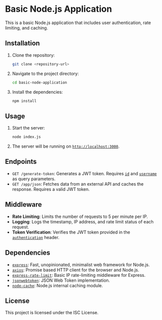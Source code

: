 # Basic Node.js Application

This is a basic Node.js application that includes user authentication, rate limiting, and caching.
## Installation

1. Clone the repository:
    ```sh
    git clone <repository-url>
    ```
2. Navigate to the project directory:
    ```sh
    cd basic-node-application
    ```
3. Install the dependencies:
    ```sh
    npm install
    ```

## Usage

1. Start the server:
    ```sh
    node index.js
    ```
2. The server will be running on [`http://localhost:3000`](command:_github.copilot.openSymbolFromReferences?%5B%22http%3A%2F%2Flocalhost%3A3000%22%2C%5B%7B%22uri%22%3A%7B%22%24mid%22%3A1%2C%22fsPath%22%3A%22c%3A%5C%5CUsers%5C%5Cparulmahajan%5C%5COneDrive%20-%20Microsoft%5C%5CDesktop%5C%5CDeliveries%5C%5CGitHub%20for%20Developers%5C%5Cbasic-node-application%5C%5Cindex.js%22%2C%22_sep%22%3A1%2C%22external%22%3A%22file%3A%2F%2F%2Fc%253A%2FUsers%2Fparulmahajan%2FOneDrive%2520-%2520Microsoft%2FDesktop%2FDeliveries%2FGitHub%2520for%2520Developers%2Fbasic-node-application%2Findex.js%22%2C%22path%22%3A%22%2Fc%3A%2FUsers%2Fparulmahajan%2FOneDrive%20-%20Microsoft%2FDesktop%2FDeliveries%2FGitHub%20for%20Developers%2Fbasic-node-application%2Findex.js%22%2C%22scheme%22%3A%22file%22%7D%2C%22pos%22%3A%7B%22line%22%3A66%2C%22character%22%3A20%7D%7D%5D%5D "Go to definition").

## Endpoints

- `GET /generate-token`: Generates a JWT token. Requires [`id`](command:_github.copilot.openSymbolFromReferences?%5B%22id%22%2C%5B%7B%22uri%22%3A%7B%22%24mid%22%3A1%2C%22fsPath%22%3A%22c%3A%5C%5CUsers%5C%5Cparulmahajan%5C%5COneDrive%20-%20Microsoft%5C%5CDesktop%5C%5CDeliveries%5C%5CGitHub%20for%20Developers%5C%5Cbasic-node-application%5C%5Cindex.js%22%2C%22_sep%22%3A1%2C%22external%22%3A%22file%3A%2F%2F%2Fc%253A%2FUsers%2Fparulmahajan%2FOneDrive%2520-%2520Microsoft%2FDesktop%2FDeliveries%2FGitHub%2520for%2520Developers%2Fbasic-node-application%2Findex.js%22%2C%22path%22%3A%22%2Fc%3A%2FUsers%2Fparulmahajan%2FOneDrive%20-%20Microsoft%2FDesktop%2FDeliveries%2FGitHub%20for%20Developers%2Fbasic-node-application%2Findex.js%22%2C%22scheme%22%3A%22file%22%7D%2C%22pos%22%3A%7B%22line%22%3A5%2C%22character%22%3A15%7D%7D%5D%5D "Go to definition") and [`username`](command:_github.copilot.openSymbolFromReferences?%5B%22username%22%2C%5B%7B%22uri%22%3A%7B%22%24mid%22%3A1%2C%22fsPath%22%3A%22c%3A%5C%5CUsers%5C%5Cparulmahajan%5C%5COneDrive%20-%20Microsoft%5C%5CDesktop%5C%5CDeliveries%5C%5CGitHub%20for%20Developers%5C%5Cbasic-node-application%5C%5Cindex.js%22%2C%22_sep%22%3A1%2C%22external%22%3A%22file%3A%2F%2F%2Fc%253A%2FUsers%2Fparulmahajan%2FOneDrive%2520-%2520Microsoft%2FDesktop%2FDeliveries%2FGitHub%2520for%2520Developers%2Fbasic-node-application%2Findex.js%22%2C%22path%22%3A%22%2Fc%3A%2FUsers%2Fparulmahajan%2FOneDrive%20-%20Microsoft%2FDesktop%2FDeliveries%2FGitHub%20for%20Developers%2Fbasic-node-application%2Findex.js%22%2C%22scheme%22%3A%22file%22%7D%2C%22pos%22%3A%7B%22line%22%3A5%2C%22character%22%3A20%7D%7D%5D%5D "Go to definition") as query parameters.
- `GET /app/json`: Fetches data from an external API and caches the response. Requires a valid JWT token.

## Middleware

- **Rate Limiting**: Limits the number of requests to 5 per minute per IP.
- **Logging**: Logs the timestamp, IP address, and rate limit status of each request.
- **Token Verification**: Verifies the JWT token provided in the [`authentication`](command:_github.copilot.openSymbolFromReferences?%5B%22authentication%22%2C%5B%7B%22uri%22%3A%7B%22%24mid%22%3A1%2C%22fsPath%22%3A%22c%3A%5C%5CUsers%5C%5Cparulmahajan%5C%5COneDrive%20-%20Microsoft%5C%5CDesktop%5C%5CDeliveries%5C%5CGitHub%20for%20Developers%5C%5Cbasic-node-application%5C%5Cindex.js%22%2C%22_sep%22%3A1%2C%22external%22%3A%22file%3A%2F%2F%2Fc%253A%2FUsers%2Fparulmahajan%2FOneDrive%2520-%2520Microsoft%2FDesktop%2FDeliveries%2FGitHub%2520for%2520Developers%2Fbasic-node-application%2Findex.js%22%2C%22path%22%3A%22%2Fc%3A%2FUsers%2Fparulmahajan%2FOneDrive%20-%20Microsoft%2FDesktop%2FDeliveries%2FGitHub%20for%20Developers%2Fbasic-node-application%2Findex.js%22%2C%22scheme%22%3A%22file%22%7D%2C%22pos%22%3A%7B%22line%22%3A35%2C%22character%22%3A36%7D%7D%5D%5D "Go to definition") header.

## Dependencies

- [`express`](command:_github.copilot.openSymbolFromReferences?%5B%22express%22%2C%5B%7B%22uri%22%3A%7B%22%24mid%22%3A1%2C%22fsPath%22%3A%22c%3A%5C%5CUsers%5C%5Cparulmahajan%5C%5COneDrive%20-%20Microsoft%5C%5CDesktop%5C%5CDeliveries%5C%5CGitHub%20for%20Developers%5C%5Cbasic-node-application%5C%5Cindex.js%22%2C%22_sep%22%3A1%2C%22external%22%3A%22file%3A%2F%2F%2Fc%253A%2FUsers%2Fparulmahajan%2FOneDrive%2520-%2520Microsoft%2FDesktop%2FDeliveries%2FGitHub%2520for%2520Developers%2Fbasic-node-application%2Findex.js%22%2C%22path%22%3A%22%2Fc%3A%2FUsers%2Fparulmahajan%2FOneDrive%20-%20Microsoft%2FDesktop%2FDeliveries%2FGitHub%20for%20Developers%2Fbasic-node-application%2Findex.js%22%2C%22scheme%22%3A%22file%22%7D%2C%22pos%22%3A%7B%22line%22%3A0%2C%22character%22%3A6%7D%7D%2C%7B%22uri%22%3A%7B%22%24mid%22%3A1%2C%22fsPath%22%3A%22c%3A%5C%5CUsers%5C%5Cparulmahajan%5C%5COneDrive%20-%20Microsoft%5C%5CDesktop%5C%5CDeliveries%5C%5CGitHub%20for%20Developers%5C%5Cbasic-node-application%5C%5Cpackage.json%22%2C%22_sep%22%3A1%2C%22external%22%3A%22file%3A%2F%2F%2Fc%253A%2FUsers%2Fparulmahajan%2FOneDrive%2520-%2520Microsoft%2FDesktop%2FDeliveries%2FGitHub%2520for%2520Developers%2Fbasic-node-application%2Fpackage.json%22%2C%22path%22%3A%22%2Fc%3A%2FUsers%2Fparulmahajan%2FOneDrive%20-%20Microsoft%2FDesktop%2FDeliveries%2FGitHub%20for%20Developers%2Fbasic-node-application%2Fpackage.json%22%2C%22scheme%22%3A%22file%22%7D%2C%22pos%22%3A%7B%22line%22%3A15%2C%22character%22%3A5%7D%7D%5D%5D "Go to definition"): Fast, unopinionated, minimalist web framework for Node.js.
- [`axios`](command:_github.copilot.openSymbolFromReferences?%5B%22axios%22%2C%5B%7B%22uri%22%3A%7B%22%24mid%22%3A1%2C%22fsPath%22%3A%22c%3A%5C%5CUsers%5C%5Cparulmahajan%5C%5COneDrive%20-%20Microsoft%5C%5CDesktop%5C%5CDeliveries%5C%5CGitHub%20for%20Developers%5C%5Cbasic-node-application%5C%5Cindex.js%22%2C%22_sep%22%3A1%2C%22external%22%3A%22file%3A%2F%2F%2Fc%253A%2FUsers%2Fparulmahajan%2FOneDrive%2520-%2520Microsoft%2FDesktop%2FDeliveries%2FGitHub%2520for%2520Developers%2Fbasic-node-application%2Findex.js%22%2C%22path%22%3A%22%2Fc%3A%2FUsers%2Fparulmahajan%2FOneDrive%20-%20Microsoft%2FDesktop%2FDeliveries%2FGitHub%20for%20Developers%2Fbasic-node-application%2Findex.js%22%2C%22scheme%22%3A%22file%22%7D%2C%22pos%22%3A%7B%22line%22%3A2%2C%22character%22%3A6%7D%7D%2C%7B%22uri%22%3A%7B%22%24mid%22%3A1%2C%22fsPath%22%3A%22c%3A%5C%5CUsers%5C%5Cparulmahajan%5C%5COneDrive%20-%20Microsoft%5C%5CDesktop%5C%5CDeliveries%5C%5CGitHub%20for%20Developers%5C%5Cbasic-node-application%5C%5Cpackage.json%22%2C%22_sep%22%3A1%2C%22external%22%3A%22file%3A%2F%2F%2Fc%253A%2FUsers%2Fparulmahajan%2FOneDrive%2520-%2520Microsoft%2FDesktop%2FDeliveries%2FGitHub%2520for%2520Developers%2Fbasic-node-application%2Fpackage.json%22%2C%22path%22%3A%22%2Fc%3A%2FUsers%2Fparulmahajan%2FOneDrive%20-%20Microsoft%2FDesktop%2FDeliveries%2FGitHub%20for%20Developers%2Fbasic-node-application%2Fpackage.json%22%2C%22scheme%22%3A%22file%22%7D%2C%22pos%22%3A%7B%22line%22%3A14%2C%22character%22%3A5%7D%7D%5D%5D "Go to definition"): Promise based HTTP client for the browser and Node.js.
- [`express-rate-limit`](command:_github.copilot.openSymbolFromReferences?%5B%22express-rate-limit%22%2C%5B%7B%22uri%22%3A%7B%22%24mid%22%3A1%2C%22fsPath%22%3A%22c%3A%5C%5CUsers%5C%5Cparulmahajan%5C%5COneDrive%20-%20Microsoft%5C%5CDesktop%5C%5CDeliveries%5C%5CGitHub%20for%20Developers%5C%5Cbasic-node-application%5C%5Cindex.js%22%2C%22_sep%22%3A1%2C%22external%22%3A%22file%3A%2F%2F%2Fc%253A%2FUsers%2Fparulmahajan%2FOneDrive%2520-%2520Microsoft%2FDesktop%2FDeliveries%2FGitHub%2520for%2520Developers%2Fbasic-node-application%2Findex.js%22%2C%22path%22%3A%22%2Fc%3A%2FUsers%2Fparulmahajan%2FOneDrive%20-%20Microsoft%2FDesktop%2FDeliveries%2FGitHub%20for%20Developers%2Fbasic-node-application%2Findex.js%22%2C%22scheme%22%3A%22file%22%7D%2C%22pos%22%3A%7B%22line%22%3A3%2C%22character%22%3A27%7D%7D%2C%7B%22uri%22%3A%7B%22%24mid%22%3A1%2C%22fsPath%22%3A%22c%3A%5C%5CUsers%5C%5Cparulmahajan%5C%5COneDrive%20-%20Microsoft%5C%5CDesktop%5C%5CDeliveries%5C%5CGitHub%20for%20Developers%5C%5Cbasic-node-application%5C%5Cpackage.json%22%2C%22_sep%22%3A1%2C%22external%22%3A%22file%3A%2F%2F%2Fc%253A%2FUsers%2Fparulmahajan%2FOneDrive%2520-%2520Microsoft%2FDesktop%2FDeliveries%2FGitHub%2520for%2520Developers%2Fbasic-node-application%2Fpackage.json%22%2C%22path%22%3A%22%2Fc%3A%2FUsers%2Fparulmahajan%2FOneDrive%20-%20Microsoft%2FDesktop%2FDeliveries%2FGitHub%20for%20Developers%2Fbasic-node-application%2Fpackage.json%22%2C%22scheme%22%3A%22file%22%7D%2C%22pos%22%3A%7B%22line%22%3A16%2C%22character%22%3A5%7D%7D%5D%5D "Go to definition"): Basic IP rate-limiting middleware for Express.
- [`jsonwebtoken`](command:_github.copilot.openSymbolFromReferences?%5B%22jsonwebtoken%22%2C%5B%7B%22uri%22%3A%7B%22%24mid%22%3A1%2C%22fsPath%22%3A%22c%3A%5C%5CUsers%5C%5Cparulmahajan%5C%5COneDrive%20-%20Microsoft%5C%5CDesktop%5C%5CDeliveries%5C%5CGitHub%20for%20Developers%5C%5Cbasic-node-application%5C%5Cindex.js%22%2C%22_sep%22%3A1%2C%22external%22%3A%22file%3A%2F%2F%2Fc%253A%2FUsers%2Fparulmahajan%2FOneDrive%2520-%2520Microsoft%2FDesktop%2FDeliveries%2FGitHub%2520for%2520Developers%2Fbasic-node-application%2Findex.js%22%2C%22path%22%3A%22%2Fc%3A%2FUsers%2Fparulmahajan%2FOneDrive%20-%20Microsoft%2FDesktop%2FDeliveries%2FGitHub%20for%20Developers%2Fbasic-node-application%2Findex.js%22%2C%22scheme%22%3A%22file%22%7D%2C%22pos%22%3A%7B%22line%22%3A4%2C%22character%22%3A21%7D%7D%2C%7B%22uri%22%3A%7B%22%24mid%22%3A1%2C%22fsPath%22%3A%22c%3A%5C%5CUsers%5C%5Cparulmahajan%5C%5COneDrive%20-%20Microsoft%5C%5CDesktop%5C%5CDeliveries%5C%5CGitHub%20for%20Developers%5C%5Cbasic-node-application%5C%5Cpackage.json%22%2C%22_sep%22%3A1%2C%22external%22%3A%22file%3A%2F%2F%2Fc%253A%2FUsers%2Fparulmahajan%2FOneDrive%2520-%2520Microsoft%2FDesktop%2FDeliveries%2FGitHub%2520for%2520Developers%2Fbasic-node-application%2Fpackage.json%22%2C%22path%22%3A%22%2Fc%3A%2FUsers%2Fparulmahajan%2FOneDrive%20-%20Microsoft%2FDesktop%2FDeliveries%2FGitHub%20for%20Developers%2Fbasic-node-application%2Fpackage.json%22%2C%22scheme%22%3A%22file%22%7D%2C%22pos%22%3A%7B%22line%22%3A17%2C%22character%22%3A5%7D%7D%5D%5D "Go to definition"): JSON Web Token implementation.
- [`node-cache`](command:_github.copilot.openSymbolFromReferences?%5B%22node-cache%22%2C%5B%7B%22uri%22%3A%7B%22%24mid%22%3A1%2C%22fsPath%22%3A%22c%3A%5C%5CUsers%5C%5Cparulmahajan%5C%5COneDrive%20-%20Microsoft%5C%5CDesktop%5C%5CDeliveries%5C%5CGitHub%20for%20Developers%5C%5Cbasic-node-application%5C%5Cindex.js%22%2C%22_sep%22%3A1%2C%22external%22%3A%22file%3A%2F%2F%2Fc%253A%2FUsers%2Fparulmahajan%2FOneDrive%2520-%2520Microsoft%2FDesktop%2FDeliveries%2FGitHub%2520for%2520Developers%2Fbasic-node-application%2Findex.js%22%2C%22path%22%3A%22%2Fc%3A%2FUsers%2Fparulmahajan%2FOneDrive%20-%20Microsoft%2FDesktop%2FDeliveries%2FGitHub%20for%20Developers%2Fbasic-node-application%2Findex.js%22%2C%22scheme%22%3A%22file%22%7D%2C%22pos%22%3A%7B%22line%22%3A8%2C%22character%22%3A27%7D%7D%2C%7B%22uri%22%3A%7B%22%24mid%22%3A1%2C%22fsPath%22%3A%22c%3A%5C%5CUsers%5C%5Cparulmahajan%5C%5COneDrive%20-%20Microsoft%5C%5CDesktop%5C%5CDeliveries%5C%5CGitHub%20for%20Developers%5C%5Cbasic-node-application%5C%5Cpackage.json%22%2C%22_sep%22%3A1%2C%22external%22%3A%22file%3A%2F%2F%2Fc%253A%2FUsers%2Fparulmahajan%2FOneDrive%2520-%2520Microsoft%2FDesktop%2FDeliveries%2FGitHub%2520for%2520Developers%2Fbasic-node-application%2Fpackage.json%22%2C%22path%22%3A%22%2Fc%3A%2FUsers%2Fparulmahajan%2FOneDrive%20-%20Microsoft%2FDesktop%2FDeliveries%2FGitHub%20for%20Developers%2Fbasic-node-application%2Fpackage.json%22%2C%22scheme%22%3A%22file%22%7D%2C%22pos%22%3A%7B%22line%22%3A18%2C%22character%22%3A5%7D%7D%5D%5D "Go to definition"): Node.js internal caching module.

## License

This project is licensed under the ISC License.
